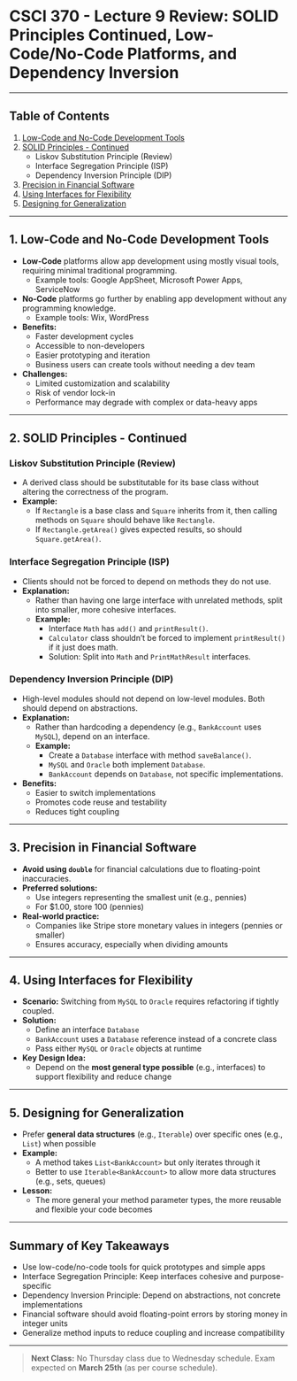 # CSCI 370 - Lecture 9 Review: SOLID Principles Continued, Low-Code/No-Code Platforms, and Dependency Inversion

---

## Table of Contents

1. [Low-Code and No-Code Development Tools](#1-low-code-and-no-code-development-tools)
2. [SOLID Principles - Continued](#2-solid-principles---continued)
   - Liskov Substitution Principle (Review)
   - Interface Segregation Principle (ISP)
   - Dependency Inversion Principle (DIP)
3. [Precision in Financial Software](#3-precision-in-financial-software)
4. [Using Interfaces for Flexibility](#4-using-interfaces-for-flexibility)
5. [Designing for Generalization](#5-designing-for-generalization)

---

## 1. Low-Code and No-Code Development Tools

- **Low-Code** platforms allow app development using mostly visual tools, requiring minimal traditional programming.
  - Example tools: Google AppSheet, Microsoft Power Apps, ServiceNow
- **No-Code** platforms go further by enabling app development without any programming knowledge.
  - Example tools: Wix, WordPress
- **Benefits:**
  - Faster development cycles
  - Accessible to non-developers
  - Easier prototyping and iteration
  - Business users can create tools without needing a dev team
- **Challenges:**
  - Limited customization and scalability
  - Risk of vendor lock-in
  - Performance may degrade with complex or data-heavy apps

---

## 2. SOLID Principles - Continued

### Liskov Substitution Principle (Review)

- A derived class should be substitutable for its base class without altering the correctness of the program.
- **Example:**
  - If `Rectangle` is a base class and `Square` inherits from it, then calling methods on `Square` should behave like `Rectangle`.
  - If `Rectangle.getArea()` gives expected results, so should `Square.getArea()`.

### Interface Segregation Principle (ISP)

- Clients should not be forced to depend on methods they do not use.
- **Explanation:**
  - Rather than having one large interface with unrelated methods, split into smaller, more cohesive interfaces.
  - **Example:**
    - Interface `Math` has `add()` and `printResult()`.
    - `Calculator` class shouldn’t be forced to implement `printResult()` if it just does math.
    - Solution: Split into `Math` and `PrintMathResult` interfaces.

### Dependency Inversion Principle (DIP)

- High-level modules should not depend on low-level modules. Both should depend on abstractions.
- **Explanation:**
  - Rather than hardcoding a dependency (e.g., `BankAccount` uses `MySQL`), depend on an interface.
  - **Example:**
    - Create a `Database` interface with method `saveBalance()`.
    - `MySQL` and `Oracle` both implement `Database`.
    - `BankAccount` depends on `Database`, not specific implementations.
- **Benefits:**
  - Easier to switch implementations
  - Promotes code reuse and testability
  - Reduces tight coupling

---

## 3. Precision in Financial Software

- **Avoid using `double`** for financial calculations due to floating-point inaccuracies.
- **Preferred solutions:**
  - Use integers representing the smallest unit (e.g., pennies)
  - For $1.00, store 100 (pennies)
- **Real-world practice:**
  - Companies like Stripe store monetary values in integers (pennies or smaller)
  - Ensures accuracy, especially when dividing amounts

---

## 4. Using Interfaces for Flexibility

- **Scenario:** Switching from `MySQL` to `Oracle` requires refactoring if tightly coupled.
- **Solution:**
  - Define an interface `Database`
  - `BankAccount` uses a `Database` reference instead of a concrete class
  - Pass either `MySQL` or `Oracle` objects at runtime
- **Key Design Idea:**
  - Depend on the **most general type possible** (e.g., interfaces) to support flexibility and reduce change

---

## 5. Designing for Generalization

- Prefer **general data structures** (e.g., `Iterable`) over specific ones (e.g., `List`) when possible
- **Example:**
  - A method takes `List<BankAccount>` but only iterates through it
  - Better to use `Iterable<BankAccount>` to allow more data structures (e.g., sets, queues)
- **Lesson:**
  - The more general your method parameter types, the more reusable and flexible your code becomes

---

## Summary of Key Takeaways

- Use low-code/no-code tools for quick prototypes and simple apps
- Interface Segregation Principle: Keep interfaces cohesive and purpose-specific
- Dependency Inversion Principle: Depend on abstractions, not concrete implementations
- Financial software should avoid floating-point errors by storing money in integer units
- Generalize method inputs to reduce coupling and increase compatibility

---

> **Next Class:** No Thursday class due to Wednesday schedule. Exam expected on **March 25th** (as per course schedule).
